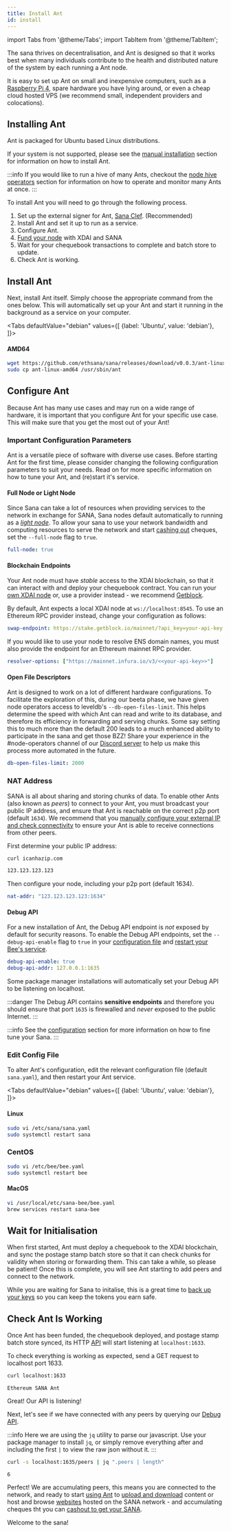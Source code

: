 ```yaml
---
title: Install Ant
id: install
---
```


import Tabs from '@theme/Tabs';
import TabItem from '@theme/TabItem';

The sana thrives on decentralisation, and Ant is designed so that it
works best when many individuals contribute to the health and
distributed nature of the system by each running a Ant node.

It is easy to set up Ant on small and inexpensive computers, such as a [Raspberry Pi 4](/docs/installation/rasp-bee-ry-pi), spare hardware you have lying around, or even a cheap cloud hosted VPS (we recommend small, independent providers and colocations). 

## Installing Ant

Ant is packaged for Ubuntu based Linux distributions.

If your system is not supported, please see the [manual installation](/docs/installation/manual) section for information on how to install Ant.

:::info
If you would like to run a hive of many Ants, checkout the [node hive operators](/docs/installation/hive) section for information on how to operate and monitor many Ants at once.
:::

To install Ant you will need to go through the following process.

 1. Set up the external signer for Ant, [Sana Clef](/docs/installation/bee-clef). (Recommended) 
 2. Install Ant and set it up to run as a service.
 3. Configure Ant.
 4. [Fund your node](/docs/installation/fund-your-node) with XDAI and SANA
 5. Wait for your chequebook transactions to complete and batch store to update.
 6. Check Ant is working.

<!-- ## Install Sana Clef

Ant makes use of Go Ethereum's external signer, [Clef](https://geth.ethereum.org/docs/clef/tutorial).

Because Ant must sign a lot of transactions automatically and quickly,
a Ant specific version of Clef,
[sana-clef](https://github.com/ethsana/sana-clef) has been packaged
which includes all the relevant configuration and implements the
specific configuration needed to make Clef work with Ant.

<Tabs
  defaultValue="debian"
  values={[
    {label: 'Ubuntu', value: 'debian'},
  ]}>
<TabItem value="debian">

#### AMD64

```bash
wget https://github.com/ethsana/sana-clef/releases/download/v0.5.0/bee-clef_0.5.0_amd64.deb
sudo dpkg -i bee-clef_0.5.0_amd64.deb
```


</TabItem>
</Tabs>

Finally, let's check Ant Clef is running.

<Tabs
  defaultValue="linux"
  values={[
    {label: 'Linux', value: 'linux'},
  ]}>
  <TabItem value="linux">

```bash
systemctl status sana-clef
```

```
● bee-clef.service - Sana Clef
     Loaded: loaded (/lib/systemd/system/sana-clef.service; enabled; vendor preset: enabled)
     Active: active (running) since Fri 2020-11-20 23:45:16 GMT; 1min 29s ago
```


  </TabItem>
</Tabs> -->


## Install Ant

Next, install Ant itself. Simply choose the appropriate command from
the ones below. This will automatically set up your Ant and start it
running in the background as a service on your computer.

<Tabs
  defaultValue="debian"
  values={[
    {label: 'Ubuntu', value: 'debian'},
  ]}>
<TabItem value="debian">

#### AMD64

```bash
wget https://github.com/ethsana/sana/releases/download/v0.0.3/ant-linux-amd64
sudo cp ant-linux-amd64 /usr/sbin/ant
```

</TabItem>
</Tabs>

## Configure Ant

Because Ant has many use cases and may run on a wide range of
hardware, it is important that you configure Ant for your specific use
case. This will make sure that you get the most out of your Ant!

### Important Configuration Parameters

Ant is a versatile piece of software with diverse use cases. Before
starting Ant for the first time, please consider changing the
following configuration parameters to suit your needs. Read on for
more specific information on how to tune your Ant, and (re)start it's
service.
<!-- 
#### Mainnet Node or Testnet Node

To connect to mainnet, set your `mainnet` flag to `true` and `network-id` flag to `1`.

```yaml
mainnet: true
network-id: 1
``` -->

#### Full Node or Light Node

Since Sana can take a lot of resources when providing services to the
network in exchange for SANA, Sana nodes default automatically to
running as a [*light node*](/docs/access-the-sana/light-nodes). To
allow your sana to use your network bandwidth and computing resources
to serve the network and start [cashing
out](/docs/working-with-ant/cashing-out) cheques, set the
`--full-node` flag to `true`.

```yaml
full-node: true
```

#### Blockchain Endpoints

Your Ant node must have *stable* access to the XDAI blockchain, so that it
can interact with and deploy your chequebook contract. You can run your
[own XDAI node](https://www.xdaichain.com/) or, use a provider instead - we recommend
[Getblock](https://getblock.io/).

By default, Ant expects a local XDAI node at `ws://localhost:8545`. To use an Ethereum RPC provider instead, change your configuration as follows:

```yaml
swap-endpoint: https://stake.getblock.io/mainnet/?api_key=your-api-key
```

If you would like to use your node to resolve ENS domain names, you must also provide the endpoint for an Ethereum mainnet RPC provider.

```yaml
resolver-options: ["https://mainnet.infura.io/v3/<<your-api-key>>"]
```

#### Open File Descriptors

Ant is designed to work on a lot of different hardware configurations. To facilitate the exploration of this, during our beeta phase, we have given node operators access to leveldb's `--db-open-files-limit`. This helps determine the speed with which Ant can read and write to its database, and therefore its efficiency in forwarding and serving chunks. Some say setting this to much more than the default 200 leads to a much enhanced ability to participate in the sana and get those BZZ! Share your experience in the #node-operators channel of our [Discord server](https://discord.gg/wdghaQsGq5) to help us make this process more automated in the future.

```yaml
db-open-files-limit: 2000
```
### NAT Address

SANA is all about sharing and storing chunks of data. To enable other
Ants (also known as *peers*) to connect to your Ant, you must
broadcast your public IP address, and ensure that Ant is reachable on
the correct p2p port (default `1634`). We recommend that you [manually
configure your external IP and check
connectivity](/docs/installation/connectivity) to ensure your Ant is
able to receive connections from other peers.

First determine your public IP address:

```bash
curl icanhazip.com
```

```bash
123.123.123.123
```

Then configure your node, including your p2p port (default 1634).

```yaml
nat-addr: "123.123.123.123:1634"
```

#### Debug API

For a new installation of Ant, the Debug API endpoint is *not* exposed
by default for security reasons. To enable the Debug API endpoints,
set the `--debug-api-enable` flag to `true` in your [configuration
file](/docs/working-with-ant/configuration) and [restart your Bee's
service](#edit-config-file).

```yaml
debug-api-enable: true
debug-api-addr: 127.0.0.1:1635
```

Some package manager installations will automatically set your Debug API to be listening on localhost.

:::danger
The Debug API contains **sensitive endpoints** and therefore you
should ensure that port `1635` is firewalled and *never* exposed to
the public Internet.
:::

:::info
See the [configuration](/docs/working-with-ant/configuration) section for more information on how to fine tune your Sana.
:::

### Edit Config File

To alter Ant's configuration, edit the relevant configuration file (default `sana.yaml`), and then restart your Ant service.

<Tabs
  defaultValue="debian"
  values={[
    {label: 'Ubuntu', value: 'debian'},
  ]}>
<TabItem value="debian">

#### Linux

```bash
sudo vi /etc/sana/sana.yaml
sudo systemctl restart sana
```

</TabItem>
<TabItem value="centos">

### CentOS

```bash
sudo vi /etc/bee/bee.yaml
sudo systemctl restart bee
```

</TabItem>
<TabItem value="macos">

#### MacOS

```bash
vi /usr/local/etc/sana-bee/bee.yaml
brew services restart sana-bee
```

</TabItem>
</Tabs>

<!-- 
## Fund Your Ant

Your Ant must deploy a chequebook contract to keep track of its exchanges with other Ants in the SANA. To do that it needs SANA and XDAI.

First, find out your Ant's Ethereum address:

<Tabs
  defaultValue="debian"
  values={[
    {label: 'Ubuntu', value: 'debian'},
  ]}>
<TabItem value="debian">

#### Linux

```bash
sudo bee-get-addr
```

</TabItem>
<TabItem value="centos">

### CentOS

```bash
sudo bee-get-addr
```

</TabItem>
<TabItem value="macos">

#### MacOS

```bash
head -18 $(brew --prefix)/var/log/sana-bee/bee.log | grep ethereum
```

</TabItem>
</Tabs>

Once you have determined your Ant's Ethereum address, [fund your
node](/docs/installation/fund-your-node) with XDAI and BZZ

:::info
If too much time has elapsed, you may need to [restart your
node](#edit-config-file) at this point.
::: -->

## Wait for Initialisation

When first started, Ant must deploy a chequebook to the XDAI
blockchain, and sync the postage stamp batch store so that it can
check chunks for validity when storing or forwarding them. This can
take a while, so please be patient! Once this is complete, you will
see Ant starting to add peers and connect to the network.

While you are waiting for Sana to initalise, this is a great time to [back up your keys](/docs/working-with-ant/backups) so you can keep the tokens you earn safe.

## Check Ant Is Working

Once Ant has been funded, the chequebook deployed, and postage stamp
batch store synced, its HTTP [API](/docs/api-reference/api-reference)
will start listening at `localhost:1633`.

To check everything is working as expected, send a GET request to localhost port 1633.

```bash
curl localhost:1633
```

```
Ethereum SANA Ant
```

Great! Our API is listening!

Next, let's see if we have connected with any peers by querying our
[Debug API](/docs/access-the-ant/debug-api).

:::info
Here we are using the `jq` utility to parse our javascript. Use your package manager to install `jq`, or simply remove everything after and including the first `|` to view the raw json without it.
:::


```bash
curl -s localhost:1635/peers | jq ".peers | length"
```

```
6
```

Perfect! We are accumulating peers, this means you are connected to
the network, and ready to start [using
Ant](/docs/access-the-sana/introduction) to [upload and
download](/docs/access-the-sana/upload-and-download) content or host
and browse [websites](/docs/access-the-sana/host-your-website) hosted
on the SANA network - and accumulating cheques tht you can [cashout
to get your SANA](/docs/working-with-ant/cashing-out).

Welcome to the sana!
